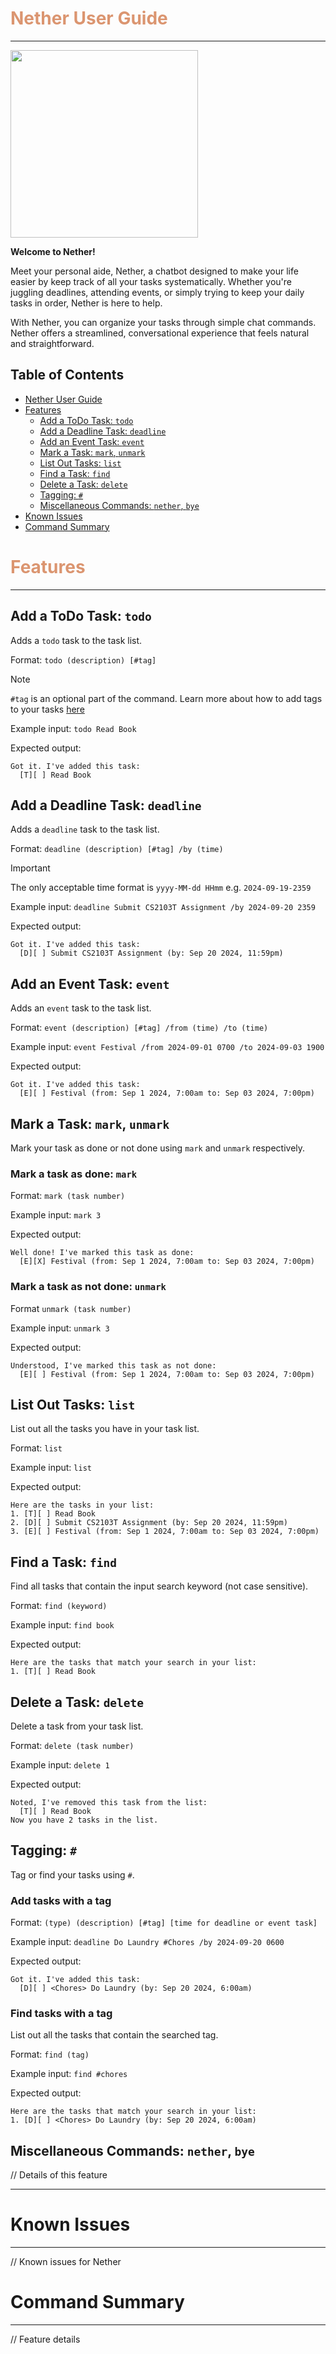 <h1 style="color: #db9570" id="nether-user-guide">Nether User Guide</h1>

___

<img src="Ui.png" width="300"/>

**Welcome to Nether!**

Meet your personal aide, Nether, a chatbot designed to make your life easier by keep track of all your tasks 
systematically. Whether you're juggling deadlines, attending events, or simply trying to keep your daily tasks in order, 
Nether is here to help.

With Nether, you can organize your tasks through simple chat commands. Nether offers a streamlined, conversational
experience that feels natural and straightforward.

## Table of Contents
- [Nether User Guide](#nether-user-guide)
- [Features](#features)
  - [Add a ToDo Task: `todo`](#add-a-todo-task-todo) 
  - [Add a Deadline Task: `deadline`](#add-a-deadline-task-deadline)
  - [Add an Event Task: `event`](#add-an-event-task-event)
  - [Mark a Task: `mark`, `unmark`](#mark-a-task-mark-unmark)
  - [List Out Tasks: `list`](#list-out-tasks-list)
  - [Find a Task: `find`](#find-a-task-find)
  - [Delete a Task: `delete`](#delete-a-task-delete)
  - [Tagging: `#`](#tagging-)
  - [Miscellaneous Commands: `nether`, `bye`](#miscellaneous-commands-nether-bye)
- [Known Issues](#known-issues)
- [Command Summary](#command-summary)

<h1 style="color: #db9570" id="features">Features</h1>

_____
## Add a ToDo Task: `todo`

Adds a `todo`  task to the task list.

Format: `todo (description) [#tag]`

> [!NOTE]
> `#tag` is an optional part of the command. Learn more about how to add tags to your tasks [here](#tagging-)

Example input: 
`todo Read Book`

Expected output:
```
Got it. I've added this task:
  [T][ ] Read Book
```

## Add a Deadline Task: `deadline`

Adds a `deadline` task to the task list.

Format: `deadline (description) [#tag] /by (time)`

> [!IMPORTANT]
> The only acceptable time format is `yyyy-MM-dd HHmm`
> e.g. `2024-09-19-2359`

Example input: `deadline Submit CS2103T Assignment /by 2024-09-20 2359`

Expected output:
```
Got it. I've added this task:
  [D][ ] Submit CS2103T Assignment (by: Sep 20 2024, 11:59pm)
```

## Add an Event Task: `event`

Adds an `event` task to the task list.

Format: `event (description) [#tag] /from (time) /to (time)`

Example input: `event Festival /from 2024-09-01 0700 /to 2024-09-03 1900`

Expected output:
```
Got it. I've added this task:
  [E][ ] Festival (from: Sep 1 2024, 7:00am to: Sep 03 2024, 7:00pm)
```

## Mark a Task: `mark`, `unmark`

Mark your task as done or not done using `mark` and `unmark` respectively.

### Mark a task as done: `mark`
Format: `mark (task number)`

Example input: `mark 3`

Expected output: 
```
Well done! I've marked this task as done:
  [E][X] Festival (from: Sep 1 2024, 7:00am to: Sep 03 2024, 7:00pm)
```

### Mark a task as not done: `unmark`
Format `unmark (task number)`

Example input: `unmark 3`

Expected output: 
```
Understood, I've marked this task as not done:
  [E][ ] Festival (from: Sep 1 2024, 7:00am to: Sep 03 2024, 7:00pm)
```

## List Out Tasks: `list`
List out all the tasks you have in your task list.

Format: `list`

Example input: `list`

Expected output:
```
Here are the tasks in your list:
1. [T][ ] Read Book
2. [D][ ] Submit CS2103T Assignment (by: Sep 20 2024, 11:59pm)
3. [E][ ] Festival (from: Sep 1 2024, 7:00am to: Sep 03 2024, 7:00pm)
```

## Find a Task: `find`
Find all tasks that contain the input search keyword (not case sensitive).

Format: `find (keyword)`

Example input: `find book`

Expected output: 
```
Here are the tasks that match your search in your list:
1. [T][ ] Read Book
```

## Delete a Task: `delete`
Delete a task from your task list.

Format: `delete (task number)`

Example input: `delete 1`

Expected output:
```
Noted, I've removed this task from the list:
  [T][ ] Read Book
Now you have 2 tasks in the list.
```

## Tagging: `#`
Tag or find your tasks using `#`. 

### Add tasks with a tag

Format: `(type) (description) [#tag] [time for deadline or event task]`

Example input: `deadline Do Laundry #Chores /by 2024-09-20 0600`

Expected output:
```
Got it. I've added this task:
  [D][ ] <Chores> Do Laundry (by: Sep 20 2024, 6:00am)
```

### Find tasks with a tag

List out all the tasks that contain the searched tag.

Format: `find (tag)`

Example input: `find #chores`

Expected output:
```
Here are the tasks that match your search in your list:
1. [D][ ] <Chores> Do Laundry (by: Sep 20 2024, 6:00am)
```

## Miscellaneous Commands: `nether`, `bye`

// Details of this feature

___
# Known Issues
___

// Known issues for Nether


# Command Summary
___

// Feature details
